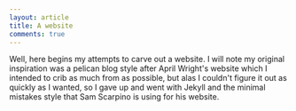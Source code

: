 ```yaml
---
layout: article
title: A website
comments: true
---
```

Well, here begins my attempts to carve out a website. I will note my original inspiration was a pelican blog style after April Wright's website which I intended to crib as much from as possible, but alas I couldn't figure it out as quickly as I wanted, so I gave up and went with Jekyll and the minimal mistakes style that Sam Scarpino is using for his website. 

